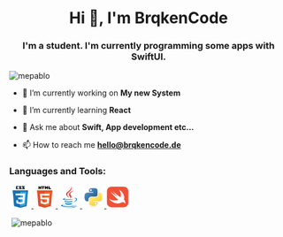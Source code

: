 <h1 align="center">Hi 👋, I'm BrqkenCode</h1>
<h3 align="center">I'm a student. I'm currently programming some apps with SwiftUI.</h3>

<p align="left"> <img src="https://komarev.com/ghpvc/?username=mepablo&label=Profile%20views&color=0e75b6&style=flat" alt="mepablo" /> </p>

- 🔭 I’m currently working on **My new System**

- 🌱 I’m currently learning **React**

- 💬 Ask me about **Swift, App development etc...**

- 📫 How to reach me **hello@brqkencode.de**

<p align="left">


<h3 align="left">Languages and Tools:</h3>
<p align="left"> <a href="https://www.w3schools.com/css/" target="_blank" rel="noreferrer"> <img src="https://raw.githubusercontent.com/devicons/devicon/master/icons/css3/css3-original-wordmark.svg" alt="css3" width="40" height="40"/> </a> <a href="https://www.w3.org/html/" target="_blank" rel="noreferrer"> <img src="https://raw.githubusercontent.com/devicons/devicon/master/icons/html5/html5-original-wordmark.svg" alt="html5" width="40" height="40"/> </a> <a href="https://www.java.com" target="_blank" rel="noreferrer"> <img src="https://raw.githubusercontent.com/devicons/devicon/master/icons/java/java-original.svg" alt="java" width="40" height="40"/> </a> <a href="https://www.python.org" target="_blank" rel="noreferrer"> <img src="https://raw.githubusercontent.com/devicons/devicon/master/icons/python/python-original.svg" alt="python" width="40" height="40"/> </a> <a href="https://developer.apple.com/swift/" target="_blank" rel="noreferrer"> <img src="https://raw.githubusercontent.com/devicons/devicon/master/icons/swift/swift-original.svg" alt="swift" width="40" height="40"/> </a> </p>

<p>&nbsp;<img align="center" src="https://github-readme-stats.vercel.app/api?username=mepablo&show_icons=true&locale=en" alt="mepablo" /></p>


